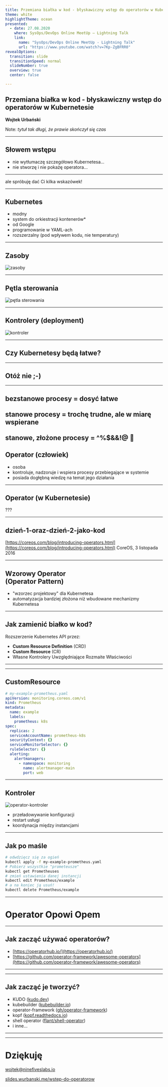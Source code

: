 ```yaml
---
title: Przemiana białka w kod - błyskawiczny wstęp do operatorów w Kubernetesie
theme: white
highlightTheme: ocean
presented:
  - date: 27.08.2020
    where: SysOps/DevOps Online MeetUp – Lightning Talk
    link:
      name: "SysOps/DevOps Online MeetUp - Lightning Talk"
      url: "https://www.youtube.com/watch?v=7Kp-ZgBFRR0"
revealOptions:
  transition: slide
  transitionSpeed: normal
  slideNumber: true
  overview: true
  center: false

---
```


<!-- .slide: class="center pic-bg" data-background="./images/bg-wip.jpg" -->

<style>

.reveal {
  font-size: 36px;
}

.reveal pre {
  font-size: .4em !important;
}

.reveal h1 {
  background: linear-gradient(to right, #161616, #484848) !important;
  color: #fff;
  padding: 2rem;
  margin: 1% -5%;
  box-shadow: 0 4px 60px 10px rgba(255, 255, 255, 0.5), 0 6px 60px 10px rgba(255, 255, 255, 0.19);
}

.reveal h2 {
  background: linear-gradient(to right, #161616, #484848) !important;
  color: #fff;
  padding: 20px;
  margin: .5em -5%;
  box-shadow: 0 4px 60px 10px rgba(255, 255, 255, 0.5), 0 6px 60px 10px rgba(255, 255, 255, 0.19);
}

.reveal blockquote {
  width: 100%;
  font-size: .8em;
}

.reveal .stretch > code {
  /*max-height: none !important;*/
  /*height: auto !important;*/
}

.reveal section img {
  background: none !important;
  border: none !important;
  box-shadow: none !important;
}

.reveal .slides {
  text-align: left !important;
}

.reveal .slides {
  text-align: center !important;
  margin: auto !important;
}

.reveal ul > li {
  margin: 0 .5em;
}

.reveal ol > li {
  margin: .5em .5em;
}

.reveal code:not(.hljs) {
  font-size: 0.8em;
}

.reveal p, .reveal ul {
  background: rgba(255,255,255,0.75);
  border-radius: 10px;
  padding: 10px 40px;
  width: fit-content;
  margin: auto;
  margin-top: 1em;
}

.reveal .controls button, .reveal .progress {
  color: #484848;
}

.reveal a {
  color: #484848;
}

</style>

## Przemiana białka w kod - błyskawiczny wstęp do operatorów w Kubernetesie

**Wojtek Urbański**

Note: *tytuł tak długi, że prawie skończył się czas*

---

<!-- .slide: class="center pic-bg" data-background="./images/bg-mountains.jpg" -->

## Słowem wstępu

- nie wytłumaczę szczegółowo Kubernetesa...
- nie stworzę i nie pokażę operatora...

----

<!-- .slide: class="pic-bg" data-background="./images/bg-trail.jpg" -->

ale spróbuję dać Ci kilka wskazówek!

---

<!-- .slide: class="center pic-bg" data-background="./images/bg-containers.jpg" -->

## Kubernetes

- modny
- system do orkiestracji kontenerów*
- od Google
- programowanie w YAML-ach
- rozszerzalny (pod wpływem kodu, nie temperatury)
  

----

## Zasoby

![zasoby](images/zasob.png)

----

## Pętla sterowania

![pętla sterowania](images/ooda.png)

----

## Kontrolery (deployment)

![kontroler](images/controller-loop.png)

----
<!-- .slide: class="center pic-bg" data-background="./images/bg1.jpeg" -->

## Czy Kubernetesy będą łatwe?

----

<!-- .slide: class="center pic-bg" data-background="./images/bg-1z10.jpg" -->

## Otóż nie ;-)

----

<!-- .slide: class="center " data-background="./images/bg-messy.jpg" -->

bezstanowe procesy = dosyć łatwe
<br/>
<br/>
stanowe procesy = trochę trudne, ale w miarę wspierane
<br/>
<br/>
stanowe, złożone procesy = ^%$&&!@ 💩
---

<!-- .slide: class="center pic-bg" data-background="./images/bg-operator.jpg" -->

## Operator (człowiek)

- osoba 
- kontroluje, nadzoruje i wspiera procesy przebiegające w systemie
- posiada dogłębną wiedzę na temat jego działania 

----

<!-- .slide: class="center pic-bg"  -->

## Operator (w Kubernetesie)

???

----

<!-- .slide: class="center pic-bg" data-background="./images/bg-maintenance.jpg" -->

## dzień-1-oraz-dzień-2-jako-kod

[https://coreos.com/blog/introducing-operators.html](https://coreos.com/blog/introducing-operators.html) CoreOS, 3 listopada 2016

----

<!-- .slide: class="center pic-bg" data-background="./images/bg-operator-pattern.jpg" -->

## Wzorowy Operator <br>(Operator Pattern)

- "wzorzec projektowy" dla Kubernetesa 
- automatyzacja bardziej złożona niż wbudowane mechanizmy Kubernetesa

---

<!-- .slide: class="center pic-bg" data-background="./images/bg1.jpeg" -->

## Jak zamienić białko w kod? 

Rozszerzenie Kubernetes API przez:
- **Custom Resource Definition** (CRD)
- **Custom Resource** (CR)
- Własne Kontrolery Uwzględniające Rozmaite Właściwości

----

<!-- .slide: data-background="./images/bg-crd-prometheus.png" -->

----

## CustomResource

```yaml
# my-example-prometheus.yaml
apiVersion: monitoring.coreos.com/v1
kind: Prometheus
metadata:
  name: example
  labels:
    prometheus: k8s
spec:
  replicas: 2
  serviceAccountName: prometheus-k8s
  securityContext: {}
  serviceMonitorSelector: {}
  ruleSelector: {}
  alerting:
    alertmanagers:
      - namespace: monitoring
        name: alertmanager-main
        port: web
```

----

## Kontroler

![operator-kontroler](images/operator-kontroler.png)

- przeładowywanie konfiguracji
- restart usługi
- koordynacja między instancjami

----
<!-- .slide: class="pic-bg" data-background="./images/bg-sznuk.jpg" -->

## Jak po maśle

```bash
# odwdzięcz się za ogień
kubectl apply -f my-example-prometheus.yaml
# Pobierz wszystkie "prometeusze"
kubectl get Prometheuses
# zmień ustawienia danej instancji
kubectl edit Prometheus/example
# a na koniec ją usuń!
kubectl delete Prometheus/example
```

---

<!-- .slide: class="center pic-bg" data-background="./images/bg-robot-hand.jpg" -->
# Operator Opowi Opem

---

<!-- .slide: class="center pic-bg" data-background="./images/bg-shelf.jpg" -->

## Jak zacząć używać operatorów? 

* [https://operatorhub.io/](https://operatorhub.io/) 
* [https://github.com/operator-framework/awesome-operators](https://github.com/operator-framework/awesome-operators)

----

<!-- .slide: data-background="./images/bg-operatorhub-prometheus.png" -->


---

<!-- .slide: class="center pic-bg" data-background="./images/bg1.jpeg" -->

## Jak zacząć je tworzyć? 

- KUDO ([kudo.dev](https://kudo.dev))
- kubebuilder ([kubebuilder.io](https://kubebuilder.io))
- operator-framework ([gh/operator-framework](https://github.com/operator-framework/operator-sdk))
- kopf ([kopf.readthedocs.io](https://kopf.readthedocs.io))
- shell operator ([flant/shell-operator](https://github.com/operator-framework/operator-sdk))
- i inne...

---

<!-- .slide: class="center pic-bg" data-background="./images/amazon-ack.png" -->

---

<!-- .slide: class="center pic-bg" data-background="./images/bg-theend.jpg" -->

# Dziękuję

[wojtek@ninefiveslabs.io](mailto:wojtek@ninefiveslabs.io)

[slides.wurbanski.me/wstep-do-operatorow](https://slides.wurbanski.me/wstep-do-operatorow)

